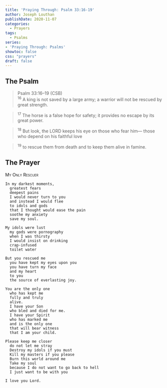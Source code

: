 ```yaml
---
title: 'Praying Through: Psalm 33:16-19'
author: Joseph Louthan
publishDate: 2020-11-07
categories:
  - Prayers
tags:
  - Psalms
series:
- 'Praying Through: Psalms'
showtoc: false
css: "prayers"
draft: false
---
```

## The Psalm

>Psalm 33:16–19 (CSB)  
><sup>16</sup> A king is not saved by a large army; a warrior will not be rescued by great strength. 

><sup>17</sup> The horse is a false hope for safety; it provides no escape by its great power. 

><sup>18</sup> But look, the LORD keeps his eye on those who fear him— those who depend on his faithful love 

><sup>19</sup> to rescue them from death and to keep them alive in famine.

## The Prayer

<div style="font-variant: small-caps;">
My Only Rescuer
</div>

```text
In my darkest moments,
  greatest fears
  deepest pains
  I would never turn to you
  and instead I would flee
  to idols and gods
  that I thought would ease the pain
  soothe my anxiety
  save my soul.

My idols were lust
  my gods were pornography
  when I was thirsty
  I would insist on drinking
  crap-infused
  toilet water

But you rescued me
  you have kept my eyes upon you
  you have turn my face
  and my heart
  to you
  the source of everlasting joy.

You are the only one
  who has kept me 
  fully and truly
  alive.
  I have your Son
  who bled and died for me.
  I have your Spirit
  who has marked me
  and is the only one
  that will bear witness
  that I am your child.

Please keep me closer
  do not let me stray
  Destroy my idols if you must
  Kill my masters if you please
  Burn this world around me
  Take my soul
  because I do not want to go back to hell
  I just want to be with you

I love you Lord.
```
